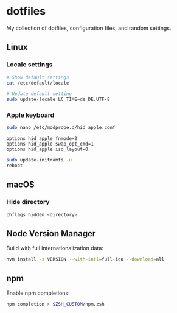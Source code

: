 # dotfiles

My collection of dotfiles, configuration files, and random settings.


## Linux

### Locale settings

```bash
# Show default settings
cat /etc/default/locale

# Update default setting
sudo update-locale LC_TIME=de_DE.UTF-8
```

### Apple keyboard

```bash
sudo nano /etc/modprobe.d/hid_apple.conf
```

```
options hid_apple fnmode=2
options hid_apple swap_opt_cmd=1
options hid_apple iso_layout=0
```

```bash
sudo update-initramfs -u
reboot
```


## macOS

### Hide directory

```bash
chflags hidden <directory>
```


## Node Version Manager

Build with full internationalization data:

```bash
nvm install -s VERSION --with-intl=full-icu --download=all
```


## npm

Enable npm completions:

```bash
npm completion > $ZSH_CUSTOM/npm.zsh
```
